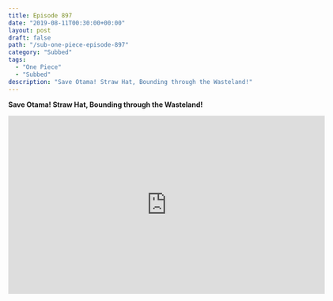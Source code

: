 ```yaml
---
title: Episode 897
date: "2019-08-11T00:30:00+00:00"
layout: post
draft: false
path: "/sub-one-piece-episode-897"
category: "Subbed"
tags:
  - "One Piece"
  - "Subbed"
description: "Save Otama! Straw Hat, Bounding through the Wasteland!"
---
```


**Save Otama! Straw Hat, Bounding through the Wasteland!**

<iframe width="640" height="360" src="https://www.rapidvideo.com/e/G5ZQA9V3C8" frameborder="0" marginwidth=0 marginheight=0 scrolling=no allowfullscreen></iframe>

